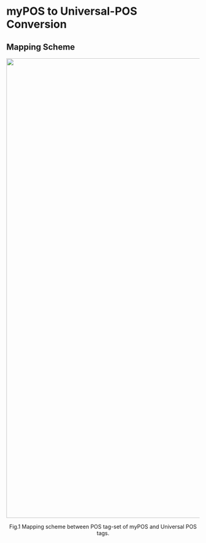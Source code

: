# myPOS to Universal-POS Conversion

## Mapping Scheme

<p align="center">
<img src="https://github.com/ye-kyaw-thu/myPOS/blob/master/myPOS-to-universalPOS/mapping-scheme-between-myPOS-and-UPOS.png" alt="Mapping scheme" width="1200"/>  
</p>  
<div align="center">
  Fig.1 Mapping scheme between POS tag-set of myPOS and Universal POS tags.  
</div> 

<br />

